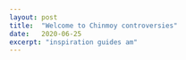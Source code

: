 ```yaml
---
layout: post
title:  "Welcome to Chinmoy controversies"
date:   2020-06-25
excerpt: "inspiration guides am"
---
```

